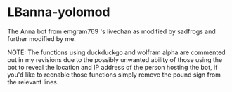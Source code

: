 # LBanna-yolomod
The Anna bot from emgram769 's livechan as modified by sadfrogs and further modified by me.

NOTE: The functions using duckduckgo and wolfram alpha are commented out in my revisions due to the possibly unwanted ability of those using the bot to reveal the location and IP address of the person hosting the bot, if you'd like to reenable those functions simply remove the pound sign from the relevant lines.
